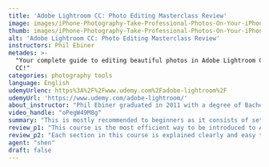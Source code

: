 ```yaml
---
title: 'Adobe Lightroom CC: Photo Editing Masterclass Review'
image: images/iPhone-Photography-Take-Professional-Photos-On-Your-iPhone-Review.jpeg
thumb: images/iPhone-Photography-Take-Professional-Photos-On-Your-iPhone-Review.jpeg
alt: 'Adobe Lightroom CC: Photo Editing Masterclass Review'
instructors: Phil Ebiner
metades: >-
  "Your complete guide to editing beautiful photos in Adobe Lightroom Classic
  CC!"
categories: photography tools
language: English
udemyUrlenc: https%3A%2F%2Fwww.udemy.com%2Fadobe-lightroom%2F
udemyUrl: 'https://www.udemy.com/adobe-lightroom/'
about_instructor: "Phil Ebiner graduated in 2011 with a degree of Bachelor of Arts in Film and Television Production at Loyola Marymount University. He previously worked at Participant Media for their website TakePart, he also joined Stanbridge College where he started online learning system. He’s also been part of media team of University of California Berkeley. He then built the Video School Online which aims to teach others the skills he acquired."
video_handle: "oPegW49M8g"
summary: "This is mostly recommended to beginners as it consists of setting up and configuring Adobe Lightroom CC software and navigating the application."
review_p1: "This course is the most efficient way to be introduced to Adobe Lightroom CC application. It has step-by-step instructions in how to properly and effectively use the software. This is mostly recommended to beginners as it consists of setting up and configuring Adobe Lightroom CC software and navigating the application. This will also teach you how to apply basic editing tools like cropping images, adjusting white balance and exposure, adding effects and adjusting tones. This course will also explain on how to identify the images noise and how to correct them. It also offers advanced techniques using brush tools as well as how to use heal and clone adjustment. This will also help you learn how to perfectly apply filters and remove blemishes to enhance your photo."
review_p2: "Each section in this course is explained clearly and easy to follow instructions with great examples. Videos are also accessible and you can always easily go back to the previous lessons. The course has a great overview of the Adobe Lightroom CC application. The instructor made a well structured lesson making sure that all important features is covered in this course. There are a lot of information’s and useful tips you can learn and use to make an amazing photo. This course will help you learn Adobe Lightroom CC application efficiently within a short period of time.  This is well recommended to all photo enthusiasts who want to learn and have a good foundation on photo editing."
agent: "shen"
draft: false
---
```


